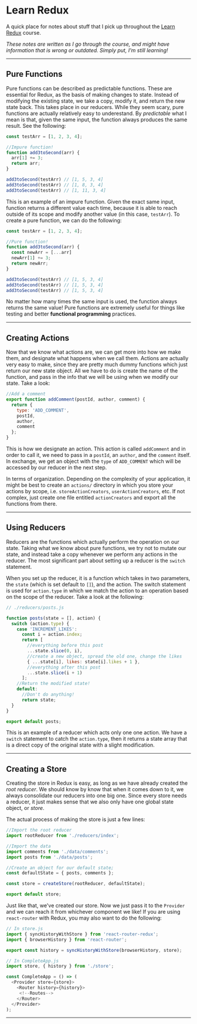 # Learn Redux

A quick place for notes about stuff that I pick up throughout the [Learn Redux](learnredux.com) course.

_These notes are written as I go through the course, and might have information that is wrong or outdated. Simply put, I'm still learning!_

---

## Pure Functions

Pure functions can be described as predictable functions. These are essential for Redux, as the basis of making changes to state. Instead of modifying the existing state, we take a copy, modify it, and return the new state back. This takes place in our reducers. While they seem scary, pure functions are actually relatively easy to underestand. By _predictable_ what I mean is that, given the same input, the function always produces the same result. See the following:

```js
const testArr = [1, 2, 3, 4];

//Impure function!
function add3toSecond(arr) {
  arr[1] += 3;
  return arr;
}

add3toSecond(testArr) // [1, 5, 3, 4]
add3toSecond(testArr) // [1, 8, 3, 4]
add3toSecond(testArr) // [1, 11, 3, 4]
```

This is an example of an impure function. Given the exact same input, function returns a different value each time, because it is able to reach outside of its scope and modify another value (in this case, `testArr`). To create a pure function, we can do the following:

```js
const testArr = [1, 2, 3, 4];

//Pure function!
function add3toSecond(arr) {
  const newArr = [...arr]
  newArr[1] += 3;
  return newArr;
}

add3toSecond(testArr) // [1, 5, 3, 4]
add3toSecond(testArr) // [1, 5, 3, 4]
add3toSecond(testArr) // [1, 5, 3, 4]
```

No matter how many times the same input is used, the function always returns the same value! Pure functions are extremely useful for things like testing and better **functional programming** practices.

---

## Creating Actions

Now that we know what actions are, we can get more into how we make them, and designate what happens when we call them. Actions are actually very easy to make, since they are pretty much dummy functions which just return our new state object. All we have to do is create the name of the function, and pass in the info that we will be using when we modify our state. Take a look:

```js
//Add a comment
export function addComment(postId, author, comment) {
  return {
    type: 'ADD_COMMENT',
    postId,
    author,
    comment
  };
}
```

This is how we designate an action. This action is called `addComment` and in order to call it, we need to pass in a `postId`, an `author`, and the `comment` itself. In exchange, we get an object with the `type` of `ADD_COMMENT` which will be accessed by our reducer in the next step.

In terms of organization. Depending on the complexity of your application, it might be best to create an `actions/` directory in which you store your actions by scope, i.e. `storeActionCreators`, `userActionCreators`, etc. If not complex, just create one file entitled `actionCreators` and export all the functions from there.

---

## Using Reducers

Reducers are the functions which actually perform the operation on our state. Taking what we know about pure functions, we try not to mutate our state, and instead take a copy whenever we perform any actions in the reducer. The most significant part about setting up a reducer is the `switch` statement.

When you set up the reducer, it is a function which takes in two parameters, the `state` (which is set default to `[]`), and the action. The switch statement is used for `action.type` in which we match the action to an operation based on the scope of the reducer. Take a look at the following:

```js
// ./reducers/posts.js

function posts(state = [], action) {
  switch (action.type) {
    case 'INCREMENT_LIKES':
      const i = action.index;
      return [
        //everything before this post
        ...state.slice(0, i),
        //create a new object, spread the old one, change the likes
        { ...state[i], likes: state[i].likes + 1 },
        //everything after this post
        ...state.slice(i + 1)
      ];
    //Return the modified state!
    default:
      //Don't do anything!
      return state;
  }
}

export default posts;
```

This is an example of a reducer which acts only one one action. We have a `switch` statement to catch the `action.type`, then it returns a state array that is a direct copy of the original state with a slight modification.

---

## Creating a Store

Creating the store in Redux is easy, as long as we have already created the _root reducer_. We should know by know that when it comes down to it, we always consolidate our reducers into one big one. Since every store needs a reducer, it just makes sense that we also only have one global state object, or _store_.

The actual process of making the store is just a few lines:

```js
//Import the root reducer
import rootReducer from './reducers/index';

//Import the data
import comments from './data/comments';
import posts from './data/posts';

//Create an object for our default state;
const defaultState = { posts, comments };

const store = createStore(rootReducer, defaultState);

export default store;
```

Just like that, we've created our store. Now we just pass it to the `Provider` and we can reach it from whichever component we like! If you are using `react-router` with Redux, you may also want to do the following:

```js
// In store.js
import { syncHistoryWithStore } from 'react-router-redux';
import { browserHistory } from 'react-router';

export const history = syncHistoryWithStore(browserHistory, store);
```

```js
// In CompleteApp.js
import store, { history } from './store';

const CompleteApp = () => (
  <Provider store={store}>
    <Router history={history}>
     <!--Routes-->
    </Router>
  </Provider>
);
```

---